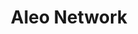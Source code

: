 ---
layout: default
######## CARD FRONT VARIABLE
img: aleo.jpeg
# kind blockchain : tendermint, polkadot, ethereum, near, move.
kind_blockchain: move
title: Aleo Network
modal: aleo-testnet
# status
# - finished
# - ongoing
# - cancel
# - preparations / other
status: cancel

######## DETAILS USED MODAL
website: "https://aleo.network"
event_name: "Mining Prover"
event_link:  ""
node_id: ""

######### TECHNOLOGY
os: 
monitoring: 
monitoring_pdf: 
security: ""
network: ""

######## INFRASTRUCTURE
# if kind_blockchain is tendermint,please assign  tendermint_ of value
tendermint_rpc:
tendermint_api:
tendermint_grpc:
tendermint_grpc_web:
---